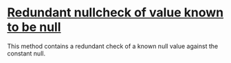# [Redundant nullcheck of value known to be null](https://spotbugs.readthedocs.io/en/latest/bugDescriptions.html#RCN_REDUNDANT_NULLCHECK_OF_NULL_VALUE)

 This method contains a redundant check of a known null value against
the constant null.